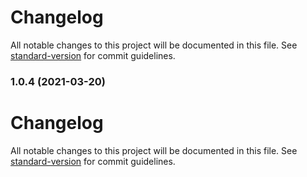 # Changelog

All notable changes to this project will be documented in this file. See [standard-version](https://github.com/conventional-changelog/standard-version) for commit guidelines.

### 1.0.4 (2021-03-20)

# Changelog

All notable changes to this project will be documented in this file. See [standard-version](https://github.com/conventional-changelog/standard-version) for commit guidelines.
